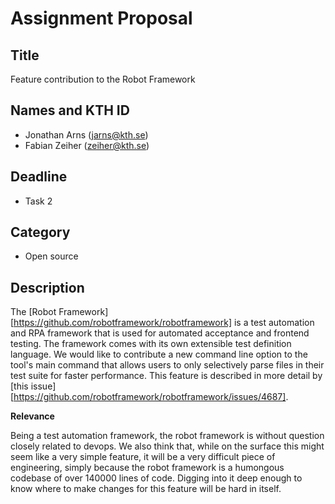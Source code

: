 # Assignment Proposal

## Title
Feature contribution to the Robot Framework

## Names and KTH ID
  - Jonathan Arns (jarns@kth.se)
  - Fabian Zeiher (zeiher@kth.se)

## Deadline
- Task 2

## Category
- Open source

## Description

The [Robot Framework][https://github.com/robotframework/robotframework] is a test automation and RPA framework
that is used for automated acceptance and frontend testing. The framework comes with its own extensible test
definition language. We would like to contribute a new command line option to the tool's main command that allows users
to only selectively parse files in their test suite for faster performance. This feature is described in more detail by
[this issue][https://github.com/robotframework/robotframework/issues/4687].


**Relevance**

Being a test automation framework, the robot framework is without question closely related to devops.
We also think that, while on the surface this might seem like a very simple feature, it will be a very difficult piece of
engineering, simply because the robot framework is a humongous codebase of over 140000 lines of code.
Digging into it deep enough to know where to make changes for this feature will be hard in itself.

